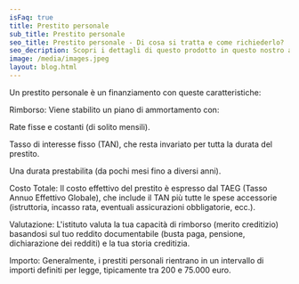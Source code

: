 ```yaml
---
isFaq: true
title: Prestito personale
sub_title: Prestito personale
seo_title: Prestito personale - Di cosa si tratta e come richiederlo?
seo_decription: Scopri i dettagli di questo prodotto in questo nostro articolo approfondito.
image: /media/images.jpeg
layout: blog.html
---
```






Un prestito personale è un finanziamento con queste caratteristiche:

Rimborso: Viene stabilito un piano di ammortamento con:

Rate fisse e costanti (di solito mensili).

Tasso di interesse fisso (TAN), che resta invariato per tutta la durata del prestito.

Una durata prestabilita (da pochi mesi fino a diversi anni).

Costo Totale: Il costo effettivo del prestito è espresso dal TAEG (Tasso Annuo Effettivo Globale), che include il TAN più tutte le spese accessorie (istruttoria, incasso rata, eventuali assicurazioni obbligatorie, ecc.).

Valutazione: L'istituto valuta la tua capacità di rimborso (merito creditizio) basandosi sul tuo reddito documentabile (busta paga, pensione, dichiarazione dei redditi) e la tua storia creditizia.

Importo: Generalmente, i prestiti personali rientrano in un intervallo di importi definiti per legge, tipicamente tra 200 e 75.000 euro.
